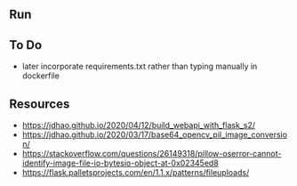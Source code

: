 ## Run 

## To Do 

- later incorporate requirements.txt rather than typing manually in 
dockerfile 

## Resources 

- https://jdhao.github.io/2020/04/12/build_webapi_with_flask_s2/
- https://jdhao.github.io/2020/03/17/base64_opencv_pil_image_conversion/
- https://stackoverflow.com/questions/26149318/pillow-oserror-cannot-identify-image-file-io-bytesio-object-at-0x02345ed8
- https://flask.palletsprojects.com/en/1.1.x/patterns/fileuploads/